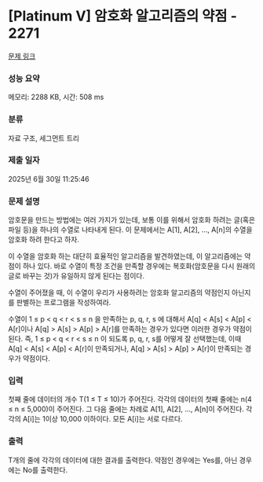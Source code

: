 # [Platinum V] 암호화 알고리즘의 약점 - 2271 

[문제 링크](https://www.acmicpc.net/problem/2271) 

### 성능 요약

메모리: 2288 KB, 시간: 508 ms

### 분류

자료 구조, 세그먼트 트리

### 제출 일자

2025년 6월 30일 11:25:46

### 문제 설명

<p>암호문을 만드는 방법에는 여러 가지가 있는데, 보통 이를 위해서 암호화 하려는 글(혹은 파일 등)을 하나의 수열로 나타내게 된다. 이 문제에서는 A[1], A[2], …, A[n]의 수열을 암호화 하려 한다고 하자.</p>

<p>이 수열을 암호화 하는 대단히 효율적인 알고리즘을 발견하였는데, 이 알고리즘에는 약점이 하나 있다. 바로 수열이 특정 조건을 만족할 경우에는 복호화(암호문을 다시 원래의 글로 바꾸는 것)가 유일하지 않게 된다는 점이다.</p>

<p>수열이 주어졌을 때, 이 수열이 우리가 사용하려는 암호화 알고리즘의 약점인지 아닌지를 판별하는 프로그램을 작성하여라.</p>

<p>수열이 1 ≤ p < q < r < s ≤ n 을 만족하는 p, q, r, s 에 대해서 A[q] < A[s] < A[p] < A[r]이나 A[q] > A[s] > A[p] > A[r]를 만족하는 경우가 있다면 이러한 경우가 약점이 된다. 즉, 1 ≤ p < q < r < s ≤ n 이 되도록 p, q, r, s를 어떻게 잘 선택했는데, 이때 A[q] < A[s] < A[p] < A[r]이 만족되거나, A[q] > A[s] > A[p] > A[r]이 만족되는 경우가 약점이다.</p>

### 입력 

 <p>첫째 줄에 데이터의 개수 T(1 ≤ T ≤ 10)가 주어진다. 각각의 데이터의 첫째 줄에는 n(4 ≤ n ≤ 5,000)이 주어진다. 그 다음 줄에는 차례로 A[1], A[2], …, A[n]이 주어진다. 각각의 A[i]는 1이상 10,000 이하이다. 모든 A[i]는 서로 다르다.</p>

### 출력 

 <p>T개의 줄에 각각의 데이터에 대한 결과를 출력한다. 약점인 경우에는 Yes를, 아닌 경우에는 No를 출력한다.</p>

